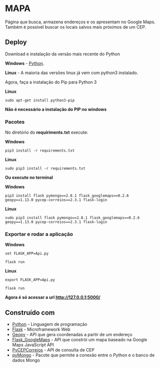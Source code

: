 # MAPA

Página que busca, armazena endereços e os apresentam no Google Maps. Também é possível buscar os locais salvos mais próximos de um CEP.

## Deploy

Download e instalação da versão mais recente do Python

**Windows** - [Python](https://www.python.org/downloads/).

**Linux** - A maioria das versões linux já vem com python3 instalado.

Agora, faça a instalação do Pip para Python 3

**Linux**
```
sudo apt-get install python3-pip
```

**Não é necessário a instalação do PIP no windows**

### Pacotes

No diretório do **requiriments.txt** execute:

**Windows**
```
pip3 install -r requirements.txt
```

**Linux**
```
sudo pip3 install -r requirements.txt
```

**Ou execute no terminal**

**Windows**
```
pip3 install flask pymongo==2.8.1 flask_googlemaps==0.2.6 geopy==1.13.0 pycep-correios==2.3.1 flask-login
```
**Linux**
```
sudo pip3 install flask pymongo==2.8.1 flask_googlemaps==0.2.6 geopy==1.13.0 pycep-correios==2.3.1 flask-login
```
### Exportar e rodar a aplicação

**Windows**
```
set FLASK_APP=Api.py
```
```
flask run
```
**Linux**
```
export FLASK_APP=Api.py
```
```
flask run
```

**Agora é só acessar a url http://127.0.0.1:5000/**


## Construído com
* [Python](https://python.org/) - Linguagem de programação
* [Flask](http://flask.pocoo.org/) - Microframework Web
* [Geopy](http://geopy.readthedocs.io) - API que gera coordenadas a partir de um endereço
* [Flask_GoogleMaps](https://github.com/rochacbruno/Flask-GoogleMaps) - API que constrói um mapa baseado na Google Maps JavaScript API
* [PyCEPCorreios](https://pycep-correios.readthedocs.io/) - API de consulta de CEP
* [pyMongo](https://api.mongodb.com/python/current/) - Pacote que permite a conexão entre o Python e o banco de dados Mongo